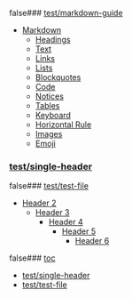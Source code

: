 false### [test/markdown-guide](test/markdown-guide.md)
- [Markdown](test/markdown-guide.md#markdown)
  * [Headings](test/markdown-guide.md#headings)
  * [Text](test/markdown-guide.md#text)
  * [Links](test/markdown-guide.md#links)
  * [Lists](test/markdown-guide.md#lists)
  * [Blockquotes](test/markdown-guide.md#blockquotes)
  * [Code](test/markdown-guide.md#code)
  * [Notices](test/markdown-guide.md#notices)
  * [Tables](test/markdown-guide.md#tables)
  * [Keyboard](test/markdown-guide.md#keyboard)
  * [Horizontal Rule](test/markdown-guide.md#horizontal-rule)
  * [Images](test/markdown-guide.md#images)
  * [Emoji](test/markdown-guide.md#emoji)

### [test/single-header](test/single-header.md)

false### [test/test-file](test/test-file.md)
  * [Header 2](test/test-file.md#header-2)
    + [Header 3](test/test-file.md#header-3)
      - [Header 4](test/test-file.md#header-4)
        * [Header 5](test/test-file.md#header-5)
          + [Header 6](test/test-file.md#header-6)

false### [toc](toc.md)
- [test/single-header](toc.md#testsingle-header)
- [test/test-file](toc.md#testtest-file)

